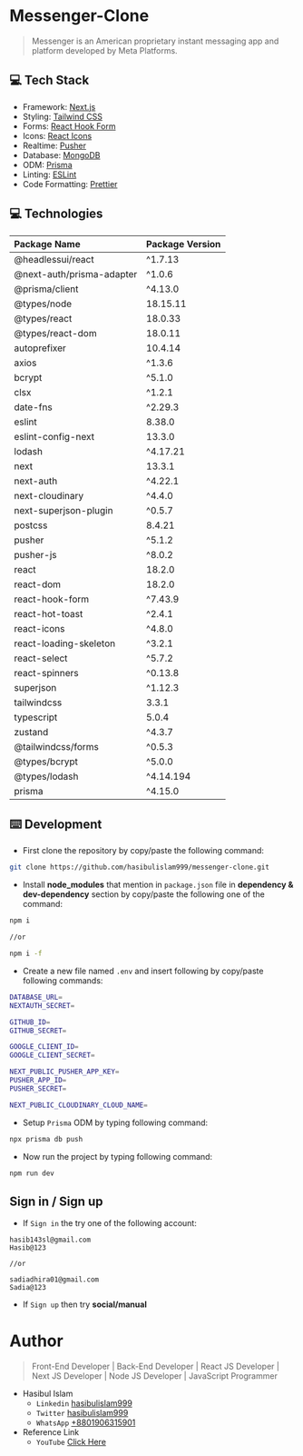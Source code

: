 # Messenger-Clone

> Messenger is an American proprietary instant messaging app and platform developed by Meta Platforms.

## 💻 Tech Stack

- Framework: [Next.js](https://nextjs.org/)
- Styling: [Tailwind CSS](https://tailwindcss.com/)
- Forms: [React Hook Form](https://react-hook-form.com/)
- Icons: [React Icons](https://react-icons.github.io/react-icons/)
- Realtime: [Pusher](https://pusher.com/)
- Database: [MongoDB](https://www.mongodb.com/)
- ODM: [Prisma](https://www.prisma.io/)
- Linting: [ESLint](https://eslint.org/)
- Code Formatting: [Prettier](https://prettier.io/)

## 💻 Technologies

| Package Name              | Package Version |
| :------------------------ | :-------------- |
| @headlessui/react         | ^1.7.13         |
| @next-auth/prisma-adapter | ^1.0.6          |
| @prisma/client            | ^4.13.0         |
| @types/node               | 18.15.11        |
| @types/react              | 18.0.33         |
| @types/react-dom          | 18.0.11         |
| autoprefixer              | 10.4.14         |
| axios                     | ^1.3.6          |
| bcrypt                    | ^5.1.0          |
| clsx                      | ^1.2.1          |
| date-fns                  | ^2.29.3         |
| eslint                    | 8.38.0          |
| eslint-config-next        | 13.3.0          |
| lodash                    | ^4.17.21        |
| next                      | 13.3.1          |
| next-auth                 | ^4.22.1         |
| next-cloudinary           | ^4.4.0          |
| next-superjson-plugin     | ^0.5.7          |
| postcss                   | 8.4.21          |
| pusher                    | ^5.1.2          |
| pusher-js                 | ^8.0.2          |
| react                     | 18.2.0          |
| react-dom                 | 18.2.0          |
| react-hook-form           | ^7.43.9         |
| react-hot-toast           | ^2.4.1          |
| react-icons               | ^4.8.0          |
| react-loading-skeleton    | ^3.2.1          |
| react-select              | ^5.7.2          |
| react-spinners            | ^0.13.8         |
| superjson                 | ^1.12.3         |
| tailwindcss               | 3.3.1           |
| typescript                | 5.0.4           |
| zustand                   | ^4.3.7          |
| @tailwindcss/forms        | ^0.5.3          |
| @types/bcrypt             | ^5.0.0          |
| @types/lodash             | ^4.14.194       |
| prisma                    | ^4.15.0         |

## ⌨️ Development

- First clone the repository by copy/paste the following command:

```bash
git clone https://github.com/hasibulislam999/messenger-clone.git
```

- Install **node_modules** that mention in `package.json` file in **dependency & dev-dependency** section by copy/paste the following one of the command:

```bash
npm i

//or

npm i -f
```

- Create a new file named `.env` and insert following by copy/paste following commands:

```bash
DATABASE_URL=
NEXTAUTH_SECRET=

GITHUB_ID=
GITHUB_SECRET=

GOOGLE_CLIENT_ID=
GOOGLE_CLIENT_SECRET=

NEXT_PUBLIC_PUSHER_APP_KEY=
PUSHER_APP_ID=
PUSHER_SECRET=

NEXT_PUBLIC_CLOUDINARY_CLOUD_NAME=
```

- Setup `Prisma` ODM by typing following command:

```bash
npx prisma db push
```

- Now run the project by typing following command:

```bash
npm run dev
```

## Sign in / Sign up

- If `Sign in` the try one of the following account:

```
hasib143sl@gmail.com
Hasib@123

//or

sadiadhira01@gmail.com
Sadia@123
```

- If `Sign up` then try **social/manual**

# Author

> Front-End Developer | Back-End Developer | React JS Developer | Next JS Developer | Node JS Developer | JavaScript Programmer

- Hasibul Islam
  - `Linkedin` [hasibulislam999](https://www.linkedin.com/in/hasibulislam999)
  - `Twitter` [hasibulislam999](https://twitter.com/hasibulislam999)
  - `WhatsApp` [+8801906315901](https://wa.me/01906315901)
- Reference Link
  - `YouTube` [Click Here](https://youtu.be/PGPGcKBpAk8)
